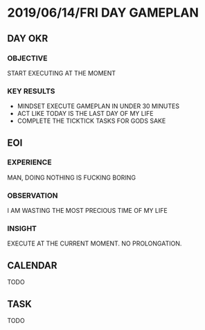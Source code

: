 
# 2019/06/14/FRI DAY GAMEPLAN

## DAY OKR

### OBJECTIVE

START EXECUTING AT THE MOMENT

### KEY RESULTS

- MINDSET EXECUTE GAMEPLAN IN UNDER 30 MINUTES
- ACT LIKE TODAY IS THE LAST DAY OF MY LIFE
- COMPLETE THE TICKTICK TASKS FOR GODS SAKE

## EOI

### EXPERIENCE

MAN, DOING NOTHING IS FUCKING BORING

### OBSERVATION

I AM WASTING THE MOST PRECIOUS TIME OF MY LIFE

### INSIGHT

EXECUTE AT THE CURRENT MOMENT.
NO PROLONGATION.

## CALENDAR

TODO

## TASK

TODO
